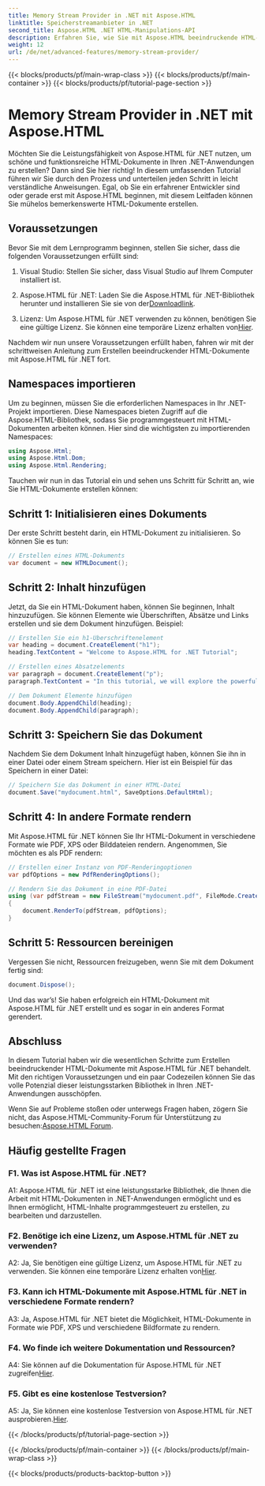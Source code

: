 ```yaml
---
title: Memory Stream Provider in .NET mit Aspose.HTML
linktitle: Speicherstreamanbieter in .NET
second_title: Aspose.HTML .NET HTML-Manipulations-API
description: Erfahren Sie, wie Sie mit Aspose.HTML beeindruckende HTML-Dokumente in .NET erstellen. Folgen Sie unserem Schritt-für-Schritt-Tutorial und entfesseln Sie die Möglichkeiten der HTML-Manipulation.
weight: 12
url: /de/net/advanced-features/memory-stream-provider/
---
```


{{< blocks/products/pf/main-wrap-class >}}
{{< blocks/products/pf/main-container >}}
{{< blocks/products/pf/tutorial-page-section >}}

# Memory Stream Provider in .NET mit Aspose.HTML


Möchten Sie die Leistungsfähigkeit von Aspose.HTML für .NET nutzen, um schöne und funktionsreiche HTML-Dokumente in Ihren .NET-Anwendungen zu erstellen? Dann sind Sie hier richtig! In diesem umfassenden Tutorial führen wir Sie durch den Prozess und unterteilen jeden Schritt in leicht verständliche Anweisungen. Egal, ob Sie ein erfahrener Entwickler sind oder gerade erst mit Aspose.HTML beginnen, mit diesem Leitfaden können Sie mühelos bemerkenswerte HTML-Dokumente erstellen.

## Voraussetzungen

Bevor Sie mit dem Lernprogramm beginnen, stellen Sie sicher, dass die folgenden Voraussetzungen erfüllt sind:

1. Visual Studio: Stellen Sie sicher, dass Visual Studio auf Ihrem Computer installiert ist.

2.  Aspose.HTML für .NET: Laden Sie die Aspose.HTML für .NET-Bibliothek herunter und installieren Sie sie von der[Downloadlink](https://releases.aspose.com/html/net/).

3.  Lizenz: Um Aspose.HTML für .NET verwenden zu können, benötigen Sie eine gültige Lizenz. Sie können eine temporäre Lizenz erhalten von[Hier](https://purchase.aspose.com/temporary-license/).

Nachdem wir nun unsere Voraussetzungen erfüllt haben, fahren wir mit der schrittweisen Anleitung zum Erstellen beeindruckender HTML-Dokumente mit Aspose.HTML für .NET fort.

## Namespaces importieren

Um zu beginnen, müssen Sie die erforderlichen Namespaces in Ihr .NET-Projekt importieren. Diese Namespaces bieten Zugriff auf die Aspose.HTML-Bibliothek, sodass Sie programmgesteuert mit HTML-Dokumenten arbeiten können. Hier sind die wichtigsten zu importierenden Namespaces:

```csharp
using Aspose.Html;
using Aspose.Html.Dom;
using Aspose.Html.Rendering;
```

Tauchen wir nun in das Tutorial ein und sehen uns Schritt für Schritt an, wie Sie HTML-Dokumente erstellen können:

## Schritt 1: Initialisieren eines Dokuments

Der erste Schritt besteht darin, ein HTML-Dokument zu initialisieren. So können Sie es tun:

```csharp
// Erstellen eines HTML-Dokuments
var document = new HTMLDocument();
```

## Schritt 2: Inhalt hinzufügen

Jetzt, da Sie ein HTML-Dokument haben, können Sie beginnen, Inhalt hinzuzufügen. Sie können Elemente wie Überschriften, Absätze und Links erstellen und sie dem Dokument hinzufügen. Beispiel:

```csharp
// Erstellen Sie ein h1-Überschriftenelement
var heading = document.CreateElement("h1");
heading.TextContent = "Welcome to Aspose.HTML for .NET Tutorial";

// Erstellen eines Absatzelements
var paragraph = document.CreateElement("p");
paragraph.TextContent = "In this tutorial, we will explore the powerful features of Aspose.HTML for .NET.";

// Dem Dokument Elemente hinzufügen
document.Body.AppendChild(heading);
document.Body.AppendChild(paragraph);
```

## Schritt 3: Speichern Sie das Dokument

Nachdem Sie dem Dokument Inhalt hinzugefügt haben, können Sie ihn in einer Datei oder einem Stream speichern. Hier ist ein Beispiel für das Speichern in einer Datei:

```csharp
// Speichern Sie das Dokument in einer HTML-Datei
document.Save("mydocument.html", SaveOptions.DefaultHtml);
```

## Schritt 4: In andere Formate rendern

Mit Aspose.HTML für .NET können Sie Ihr HTML-Dokument in verschiedene Formate wie PDF, XPS oder Bilddateien rendern. Angenommen, Sie möchten es als PDF rendern:

```csharp
// Erstellen einer Instanz von PDF-Renderingoptionen
var pdfOptions = new PdfRenderingOptions();

// Rendern Sie das Dokument in eine PDF-Datei
using (var pdfStream = new FileStream("mydocument.pdf", FileMode.Create))
{
    document.RenderTo(pdfStream, pdfOptions);
}
```

## Schritt 5: Ressourcen bereinigen

Vergessen Sie nicht, Ressourcen freizugeben, wenn Sie mit dem Dokument fertig sind:

```csharp
document.Dispose();
```

Und das war’s! Sie haben erfolgreich ein HTML-Dokument mit Aspose.HTML für .NET erstellt und es sogar in ein anderes Format gerendert.

## Abschluss

In diesem Tutorial haben wir die wesentlichen Schritte zum Erstellen beeindruckender HTML-Dokumente mit Aspose.HTML für .NET behandelt. Mit den richtigen Voraussetzungen und ein paar Codezeilen können Sie das volle Potenzial dieser leistungsstarken Bibliothek in Ihren .NET-Anwendungen ausschöpfen.

 Wenn Sie auf Probleme stoßen oder unterwegs Fragen haben, zögern Sie nicht, das Aspose.HTML-Community-Forum für Unterstützung zu besuchen:[Aspose.HTML Forum](https://forum.aspose.com/).

## Häufig gestellte Fragen

### F1. Was ist Aspose.HTML für .NET?

A1: Aspose.HTML für .NET ist eine leistungsstarke Bibliothek, die Ihnen die Arbeit mit HTML-Dokumenten in .NET-Anwendungen ermöglicht und es Ihnen ermöglicht, HTML-Inhalte programmgesteuert zu erstellen, zu bearbeiten und darzustellen.

### F2. Benötige ich eine Lizenz, um Aspose.HTML für .NET zu verwenden?

 A2: Ja, Sie benötigen eine gültige Lizenz, um Aspose.HTML für .NET zu verwenden. Sie können eine temporäre Lizenz erhalten von[Hier](https://purchase.aspose.com/temporary-license/).

### F3. Kann ich HTML-Dokumente mit Aspose.HTML für .NET in verschiedene Formate rendern?

A3: Ja, Aspose.HTML für .NET bietet die Möglichkeit, HTML-Dokumente in Formate wie PDF, XPS und verschiedene Bildformate zu rendern.

### F4. Wo finde ich weitere Dokumentation und Ressourcen?

 A4: Sie können auf die Dokumentation für Aspose.HTML für .NET zugreifen[Hier](https://reference.aspose.com/html/net/).

### F5. Gibt es eine kostenlose Testversion?

 A5: Ja, Sie können eine kostenlose Testversion von Aspose.HTML für .NET ausprobieren.[Hier](https://releases.aspose.com/).

{{< /blocks/products/pf/tutorial-page-section >}}

{{< /blocks/products/pf/main-container >}}
{{< /blocks/products/pf/main-wrap-class >}}

{{< blocks/products/products-backtop-button >}}
